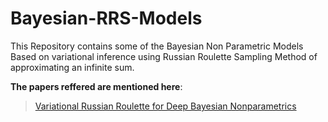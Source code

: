 # Bayesian-RRS-Models
This Repository contains some of the Bayesian Non Parametric Models Based on variational inference using Russian Roulette Sampling Method of approximating an infinite sum.

**The papers reffered are mentioned here**:
 > [Variational Russian Roulette for Deep Bayesian Nonparametrics](http://xuk.ai/assets/xu2019rave.pdf)
